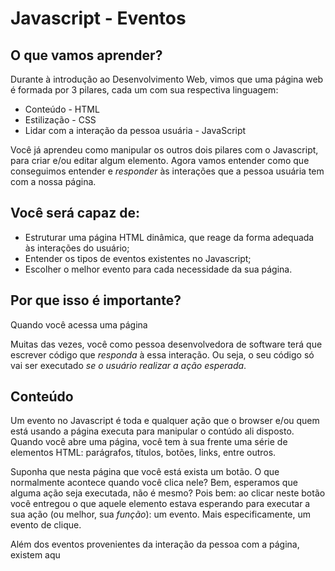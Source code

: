 # Javascript - Eventos

## O que vamos aprender?

Durante à introdução ao Desenvolvimento Web, vimos que uma página web é formada por 3 pilares, cada um com sua respectiva linguagem:

* Conteúdo - HTML
* Estilização - CSS
* Lidar com a interação da pessoa usuária - JavaScript

Você já aprendeu como manipular os outros dois pilares com o Javascript, para criar e/ou editar algum elemento. Agora vamos entender como que conseguimos entender e *responder* às interações que a pessoa usuária tem com a nossa página.

## Você será capaz de:

* Estruturar uma página HTML dinâmica, que reage da forma adequada às interações do usuário;
* Entender os tipos de eventos existentes no Javascript;
* Escolher o melhor evento para cada necessidade da sua página.

## Por que isso é importante?

Quando você acessa uma página

Muitas das vezes, você como pessoa desenvolvedora de software terá que escrever código que *responda* à essa interação. Ou seja, o seu código só vai ser executado *se o usuário realizar a ação esperada*.

## Conteúdo

Um evento no Javascript é toda e qualquer ação que o browser e/ou quem está usando a página executa para manipular o contúdo ali disposto. Quando você abre uma página, você tem à sua frente uma série de elementos HTML: parágrafos, títulos, botões, links, entre outros.

Suponha que nesta página que você está exista um botão. O que normalmente acontece quando você clica nele? Bem, esperamos que alguma ação seja executada, não é mesmo? Pois bem: ao clicar neste botão você entregou o que aquele elemento estava esperando para executar a sua ação (ou melhor, sua *função*): um evento. Mais especificamente, um evento de clique.

Além dos eventos provenientes da interação da pessoa com a página, existem aqu